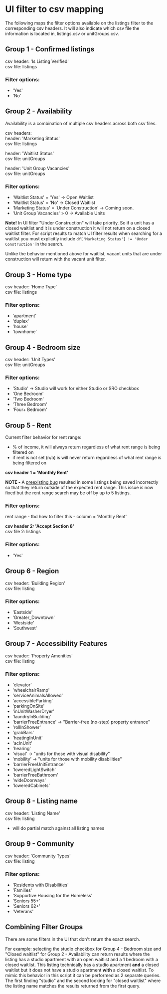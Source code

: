 # UI filter to csv mapping

The following maps the filter options available on the listings filter to the corresponding csv headers. It will also indicate which csv file the information is located in, listings.csv or unitGroups.csv.

## Group 1 - Confirmed listings

csv header: 'Is Listing Verified'  
csv file: listings

### Filter options:

- 'Yes'
- 'No'

## Group 2 - Availability

Availability is a combination of multiple csv headers across both csv files.

csv headers:  
header: 'Marketing Status'  
csv file: listings

header: 'Waitlist Status'  
csv file: unitGroups

header: 'Unit Group Vacancies'  
csv file: unitGroups

### Filter options:

- 'Waitlist Status' = 'Yes' -> Open Waitlist
- 'Waitlist Status' = 'No' -> Closed Waitlist
- 'Marketing Status' = 'Under Construction' -> Coming soon.
- 'Unit Group Vacancies' > 0 -> Available Units

**Note!**
In UI filter "Under Construction" will take priority. So if a unit has a closed waitlist and it is under construction it will not return on a closed waitlist filter. For script results to match UI filter results when searching for a waitlist you must explicitly include `df['Marketing Status'] != 'Under Construction'` in the search.

Unlike the behavior mentioned above for waitlist, vacant units that are under construction will return with the vacant unit filter.

## Group 3 - Home type

csv header: 'Home Type'  
csv file: listings

### Filter options:

- 'apartment'
- 'duplex'
- 'house'
- 'townhome'

## Group 4 - Bedroom size

csv header: 'Unit Types'  
csv file: unitGroups

### Filter options:

- 'Studio' -> Studio will work for either Studio or SRO checkbox
- 'One Bedroom'
- 'Two Bedroom'
- 'Three Bedroom'
- 'Four+ Bedroom'

## Group 5 - Rent

Current filter behavior for rent range:

- % of income, it will always return regardless of what rent range is being filtered on
- if rent is not set (n/a) is will never return regardless of what rent range is being filtered on

**csv header 1 = 'Monthly Rent'**

**NOTE -** A [preexisting bug](https://app.zenhub.com/workspaces/bloom-5dc32d7144bd400001315dac/issues/gh/bloom-housing/bloom/5204) resulted in some listings being saved incorrectly so that they return outside of the expected rent range. This issue is now fixed but the rent range search may be off by up to 5 listings.

### Filter options:

rent range - tbd how to filter this - column = 'Monthly Rent'

**csv header 2: 'Accept Section 8'**  
csv file 2: listings

### Filter options:

- 'Yes'

## Group 6 - Region

csv header: 'Building Region'  
csv file: listing

### Filter options:

- 'Eastside'
- 'Greater_Downtown'
- 'Westside'
- 'Southwest'

## Group 7 - Accessibility Features

csv header: 'Property Amenities'  
csv file: listing

### Filter options:

- 'elevator'
- 'wheelchairRamp'
- 'serviceAnimalsAllowed'
- 'accessibleParking'
- 'parkingOnSite'
- 'inUnitWasherDryer'
- 'laundryInBuilding'
- 'barrierFreeEntrance' -> "Barrier-free (no-step) property entrance"
- 'rollInShower'
- 'grabBars'
- 'heatingInUnit'
- 'acInUnit'
- 'hearing'
- 'visual' -> "units for those with visual disability"
- 'mobility' -> "units for those with mobility disabilities"
- 'barrierFreeUnitEntrance'
- 'loweredLightSwitch'
- 'barrierFreeBathroom'
- 'wideDoorways'
- 'loweredCabinets'

## Group 8 - Listing name

csv header: 'Listing Name'  
csv file: listing

- will do partial match against all listing names

## Group 9 - Community

csv header: 'Community Types'  
csv file: listing

### Filter options:

- 'Residents with Disabilities'
- 'Families'
- 'Supportive Housing for the Homeless'
- 'Seniors 55+'
- 'Seniors 62+'
- 'Veterans'

## Combining Filter Groups

There are some filters in the UI that don't return the exact search.

For example: selecting the studio checkbox for Group 4 - Bedroom size and "Closed waitlist" for Group 2 - Availability can return results where the listing has a studio apartment with an open waitlist and a 1 bedroom with a closed waitlist. This listing technically has a studio apartment **and** a closed waitlist but it does not have a studio apartment **with** a closed waitlist. To mimic this behavior in this script it can be performed as 2 separate queries. The first finding "studio" and the second looking for "closed waitlist" where the listing name matches the results returned from the first query.
